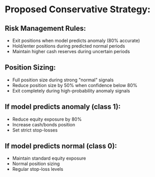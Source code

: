 # Proposed Conservative Strategy:

## Risk Management Rules:
- Exit positions when model predicts anomaly (80% accurate)
- Hold/enter positions during predicted normal periods
- Maintain higher cash reserves during uncertain periods

## Position Sizing:
- Full position size during strong "normal" signals
- Reduce position size by 50% when confidence below 80%
- Exit completely during high-probability anomaly signals

## If model predicts anomaly (class 1):
   - Reduce equity exposure by 80%
   - Increase cash/bonds position
   - Set strict stop-losses

## If model predicts normal (class 0):
   - Maintain standard equity exposure
   - Normal position sizing
   - Regular stop-loss levels
